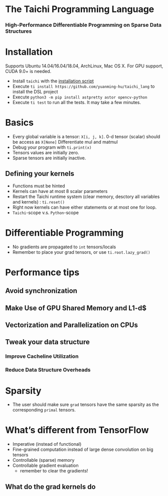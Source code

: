 # The **Taichi** Programming Language
### High-Performance Differentiable Programming on Sparse Data Structures

# Installation
Supports Ubuntu 14.04/16.04/18.04, ArchLinux, Mac OS X. For GPU support, CUDA 9.0+ is needed.

 - Install `taichi` with the [installation script](https://taichi.readthedocs.io/en/latest/installation.html#ubuntu-arch-linux-and-mac-os-x)
 - Execute `ti install https://github.com/yuanming-hu/taichi_lang` to install the DSL project
 - Execute `python3 -m pip install astpretty astor opencv-python`
 - Execute `ti test` to run all the tests. It may take a few minutes.

# Basics
 - Every global variable is a tensor: `X[i, j, k]`. 0-d tensor (scalar) should be access as `X[None]`
Differentiate mul and matmul
 -	Debug your program with `ti.print(x)`
 - Tensors values are initially zero.
 - Sparse tensors are initially inactive.
 
## Defining your kernels
 - Functions must be hinted
 - Kernels can have at most 8 scalar parameters
 - Restart the Taichi runtime system (clear memory, desctory all variables and kernels) : `ti.reset()`
 - Right now kernels can have either statements or at most one for loop.
 - `Taichi`-scope v.s. `Python`-scope

# Differentiable Programming
 - No gradients are propagated to `int` tensors/locals
 - Remember to place your grad tensors, or use `ti.root.lazy_grad()`

# Performance tips
## Avoid synchronization
## Make Use of GPU Shared Memory and L1-d$
## Vectorization and Parallelization on CPUs

## Tweak your data structure
### Improve Cacheline Utilization
### Reduce Data Structure Overheads
### 

# Sparsity
 - The user should make sure `grad` tensors have the same sparsity as the corresponding `primal` tensors.

# What’s different from TensorFlow
 - Imperative (instead of functional)
 - Fine-grained computation instead of large dense convolution on big tensors
 - Controllable (sparse) memory
 - Controllable gradient evaluation 
   - remember to clear the gradients!
## What do the grad kernels do
